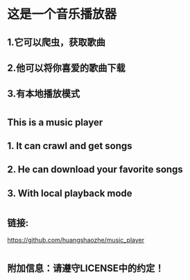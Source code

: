 

# 这是一个音乐播放器
## 1.它可以爬虫，获取歌曲
## 2.他可以将你喜爱的歌曲下载
## 3.有本地播放模式

#

## This is a music player
## 1. It can crawl and get songs
## 2. He can download your favorite songs
## 3. With local playback mode

#

## 链接:
https://github.com/huangshaozhe/music_player

#

## 附加信息：请遵守LICENSE中的约定！